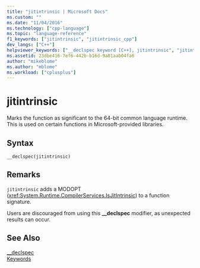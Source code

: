 ```yaml
---
title: "jitintrinsic | Microsoft Docs"
ms.custom: ""
ms.date: "11/04/2016"
ms.technology: ["cpp-language"]
ms.topic: "language-reference"
f1_keywords: ["jitintrinsic", "jitintrinsic_cpp"]
dev_langs: ["C++"]
helpviewer_keywords: ["__declspec keyword [C++], jitintrinsic", "jitintrinsic __declspec modifier"]
ms.assetid: 23dbe416-7ef6-442b-b16d-9a81aab04fa6
author: "mikeblome"
ms.author: "mblome"
ms.workload: ["cplusplus"]
---
```

# jitintrinsic
Marks the function as significant to the 64-bit common language runtime. This is used on certain functions in Microsoft-provided libraries.  
  
## Syntax  
  
```  
__declspec(jitintrinsic)  
```  
  
## Remarks  
 `jitintrinsic` adds a MODOPT (<xref:System.Runtime.CompilerServices.IsJitIntrinsic>) to a function signature.  
  
 Users are discouraged from using this **__declspec** modifier, as unexpected results can occur.  
  
## See Also  
 [__declspec](../cpp/declspec.md)   
 [Keywords](../cpp/keywords-cpp.md)